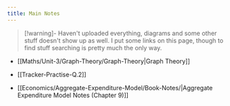 ```yaml
---
title: Main Notes
---
```


>[!warning]- Haven't uploaded everything, diagrams and some other stuff doesn't show up as well.
> I put some links on this page, though to find stuff searching is pretty much the only way.

- [[Maths/Unit-3/Graph-Theory/Graph-Theory|Graph Theory]]

- [[Tracker-Practise-Q.2]] 

- [[Economics/Aggregate-Expenditure-Model/Book-Notes/|Aggregate Expenditure Model Notes (Chapter 9)]]